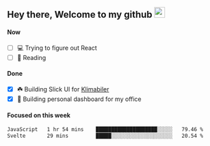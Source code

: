 ## Hey there, Welcome to my github <img src="https://media.giphy.com/media/hvRJCLFzcasrR4ia7z/giphy.gif" width="25px">

#### Now
- [ ] 💻 Trying to figure out React
- [ ] 📕 Reading

#### Done
- [x] ☘️ Building Slick UI for [Klimabiler](https://klimabiler.dk)
- [x] 🚀 Building personal dashboard for my office
 
 #### Focused on this week
<!--START_SECTION:waka-->

```txt
JavaScript   1 hr 54 mins    ████████████████████░░░░░   79.46 %
Svelte       29 mins         █████░░░░░░░░░░░░░░░░░░░░   20.54 %
```

<!--END_SECTION:waka-->

